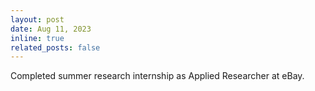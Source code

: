 ```yaml
---
layout: post
date: Aug 11, 2023
inline: true
related_posts: false
---
```


Completed summer research internship as Applied Researcher at eBay.
